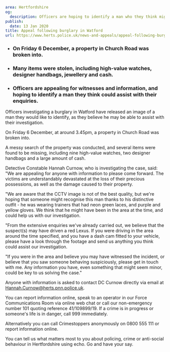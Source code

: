 ```yaml
area: Hertfordshire
og:
  description: Officers are hoping to identify a man who they think might be able to assist with their investigation following a burglary in Watford.
publish:
  date: 13 Jan 2020
title: Appeal following burglary in Watford
url: https://www.herts.police.uk/news-and-appeals/appeal-following-burglary-in-watford-1267
```

* ### On Friday 6 December, a property in Church Road was broken into.

 * ### Many items were stolen, including high-value watches, designer handbags, jewellery and cash.

 * ### Officers are appealing for witnesses and information, and hoping to identify a man they think could assist with their enquiries.

Officers investigating a burglary in Watford have released an image of a man they would like to identify, as they believe he may be able to assist with their investigation.

On Friday 6 December, at around 3.45pm, a property in Church Road was broken into.

A messy search of the property was conducted, and several items were found to be missing, including nine high-value watches, two designer handbags and a large amount of cash.

Detective Constable Hannah Curnow, who is investigating the case, said: "We are appealing for anyone with information to please come forward. The victims are understandably devastated at the loss of their precious possessions, as well as the damage caused to their property.

"We are aware that the CCTV image is not of the best quality, but we're hoping that someone might recognise this man thanks to his distinctive outfit - he was wearing trainers that had neon green laces, and purple and yellow gloves. We think that he might have been in the area at the time, and could help us with our investigation.

"From the extensive enquiries we've already carried out, we believe that the suspect(s) may have driven a red Lexus. If you were driving in the area around the time specified, and you have a dash cam fitted to your vehicle, please have a look through the footage and send us anything you think could assist our investigation.

 "If you were in the area and believe you may have witnessed the incident, or believe that you saw someone behaving suspiciously, please get in touch with me. Any information you have, even something that might seem minor, could be key to us solving the case."

Anyone with information is asked to contact DC Curnow directly via email at Hannah.Curnow@herts.pnn.police.uk.

You can report information online, speak to an operator in our Force Communications Room via online web chat or call our non-emergency number 101 quoting reference 41/109899/19. If a crime is in progress or someone's life is in danger, call 999 immediately.

Alternatively you can call Crimestoppers anonymously on 0800 555 111 or report information online.

You can tell us what matters most to you about policing, crime or anti-social behaviour in Hertfordshire using echo. Go and have your say.
